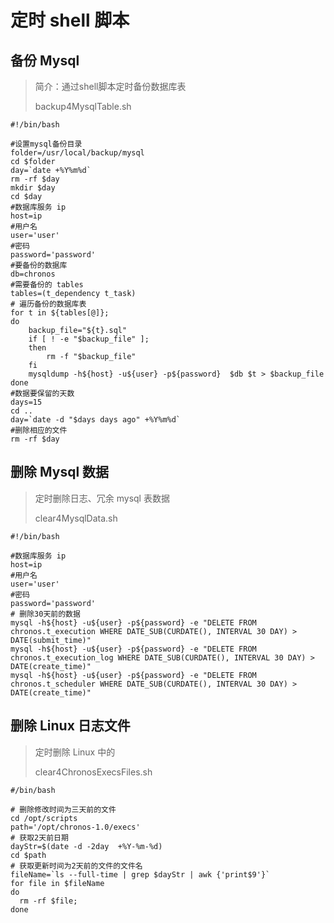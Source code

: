 # 定时 shell 脚本

## 备份 Mysql 

> 简介：通过shell脚本定时备份数据库表
> 
> backup4MysqlTable.sh

``` shell
#!/bin/bash

#设置mysql备份目录
folder=/usr/local/backup/mysql
cd $folder
day=`date +%Y%m%d`
rm -rf $day
mkdir $day
cd $day
#数据库服务 ip
host=ip
#用户名
user='user'
#密码
password='password'
#要备份的数据库
db=chronos
#需要备份的 tables
tables=(t_dependency t_task)
# 遍历备份的数据库表
for t in ${tables[@]};
do
    backup_file="${t}.sql"
    if [ ! -e "$backup_file" ];
    then
        rm -f "$backup_file"
    fi
    mysqldump -h${host} -u${user} -p${password}  $db $t > $backup_file
done
#数据要保留的天数
days=15
cd ..
day=`date -d "$days days ago" +%Y%m%d`
#删除相应的文件
rm -rf $day
```

## 删除 Mysql 数据

> 定时删除日志、冗余 mysql 表数据
> 
> clear4MysqlData.sh

``` shell
#!/bin/bash

#数据库服务 ip
host=ip
#用户名
user='user'
#密码
password='password'
# 删除30天前的数据
mysql -h${host} -u${user} -p${password} -e "DELETE FROM chronos.t_execution WHERE DATE_SUB(CURDATE(), INTERVAL 30 DAY) > DATE(submit_time)"
mysql -h${host} -u${user} -p${password} -e "DELETE FROM chronos.t_execution_log WHERE DATE_SUB(CURDATE(), INTERVAL 30 DAY) > DATE(create_time)"
mysql -h${host} -u${user} -p${password} -e "DELETE FROM chronos.t_scheduler WHERE DATE_SUB(CURDATE(), INTERVAL 30 DAY) > DATE(create_time)"		
```

## 删除 Linux 日志文件

> 定时删除 Linux 中的 
>
> clear4ChronosExecsFiles.sh

``` shell
#/bin/bash

# 删除修改时间为三天前的文件
cd /opt/scripts
path='/opt/chronos-1.0/execs'
# 获取2天前日期
dayStr=$(date -d -2day  +%Y-%m-%d)
cd $path
# 获取更新时间为2天前的文件的文件名
fileName=`ls --full-time | grep $dayStr | awk {'print$9'}`
for file in $fileName
do
  rm -rf $file;
done
```